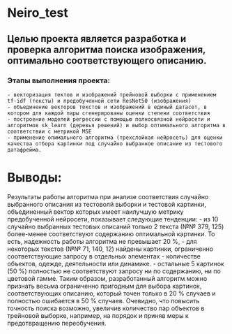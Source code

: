 # Neiro_test
## Целью проекта является разработка и проверка алгоритма поиска изображения, оптимально соответствующего описанию.
### Этапы выполнения проекта:
    - векторизация тектов и изображений трейновой выборки с применением tf-idf (тексты) и предобученной сети ResNet50 (изображения)
    - объединение векторов текстов и изображений в единый датасет, в котором для каждой пары сгенерированы оценки степени соответствия
    - построение моделей регрессии с помощью полносвязной нейросети и алгоритмов sk_learn (деревья решений) и выбор оптимального алгоритма в соответствии с метрикой MSE
    - применение опимального алгоритма (трехслойная нейросеть) для оценки качества отбора картинки под случайно выбранное описание из тестового датафрейма.
# Выводы:
   Результаты работы алгоритма при анализе соответствия случайно выбранного описания из тестоволй выборки и тестовой картинки, объединенный вектор 
которых имеет наилучшую метрику предобученной нейросети, показывает следующие тенденции:
      - из 10 случайно выбранных тестовых описаний только 2 текста (№№ 379, 125) более-менее соответствуют содержанию оптимальной картинки. То есть,
надежность работы алгоритма не превышает 20 %,
      - для некоторых текстов (№№ 71, 140, 12) найдены картинки, ограниченно соответствующие запросу в отдельных элементах - количестве объектов, 
одежде, деятельности или динамике.
      - остальные 5 картинок (50 %) полностью не соответствуют запросу ни по содержанию, ни по цветовой гамме.
     Таким образом, разработанный алгоритм можно признать весьма ограниченно пригодным для выбора картинок, соответствующих описанию, который точен
только в 20 % случаев и полностью ошибается в 50 % случаев. Очевидно, что повысить точность поиска возможно, увеличив количество пар объектов в 
трейновой выборке, например, на порядок и приняв меры к предотвращению переобучения. 
